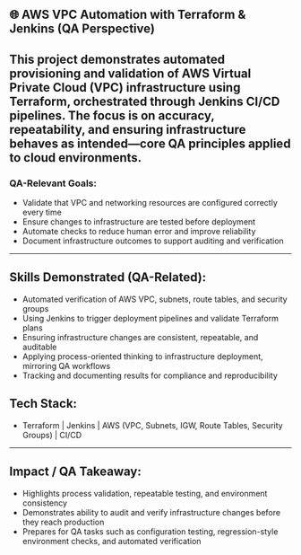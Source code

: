  🌐 AWS VPC Automation with Terraform & Jenkins (QA Perspective)
---
This project demonstrates **automated provisioning and validation of AWS Virtual Private Cloud (VPC) infrastructure** using Terraform, orchestrated through Jenkins CI/CD pipelines. The focus is on **accuracy, repeatability, and ensuring infrastructure behaves as intended**—core QA principles applied to cloud environments.
---

### QA-Relevant Goals:

- Validate that VPC and networking resources are configured correctly every time
- Ensure changes to infrastructure are tested before deployment
- Automate checks to reduce human error and improve reliability
- Document infrastructure outcomes to support auditing and verification

--- 
## Skills Demonstrated (QA-Related):

- Automated verification of AWS VPC, subnets, route tables, and security groups
- Using Jenkins to trigger deployment pipelines and validate Terraform plans
- Ensuring infrastructure changes are consistent, repeatable, and auditable
- Applying process-oriented thinking to infrastructure deployment, mirroring QA workflows
- Tracking and documenting results for compliance and reproducibility

## Tech Stack:
- Terraform | Jenkins | AWS (VPC, Subnets, IGW, Route Tables, Security Groups) | CI/CD
---
## Impact / QA Takeaway:

- Highlights process validation, repeatable testing, and environment consistency
- Demonstrates ability to audit and verify infrastructure changes before they reach production
- Prepares for QA tasks such as configuration testing, regression-style environment checks, and automated verification

